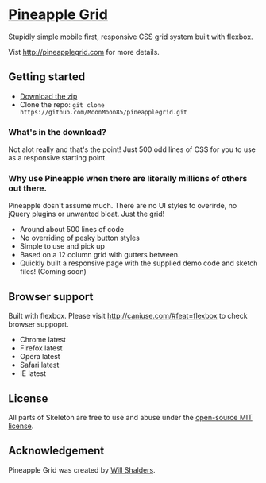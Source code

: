 # [Pineapple Grid](http://pineapplegrid.com)
Stupidly simple mobile first, responsive CSS grid system built with flexbox.

Vist <http://pineapplegrid.com> for more details.

## Getting started

- [Download the zip](https://github.com/MoonMoon85/pineapplegrid.zip)
- Clone the repo: `git clone https://github.com/MoonMoon85/pineapplegrid.git`


### What's in the download?

Not alot really and that's the point! Just 500 odd lines of CSS for you to use as a responsive starting point.


### Why use Pineapple when there are literally millions of others out there. 

Pineapple dosn't assume much. There are no UI styles to overirde, no jQuery plugins or unwanted bloat. Just the grid!
- Around about 500 lines of code
- No overriding of pesky button styles
- Simple to use and pick up
- Based on a 12 column grid with gutters between.
- Quickly built a responsive page with the supplied demo code and sketch files! (Coming soon)


## Browser support

Built with flexbox. Please visit <http://caniuse.com/#feat=flexbox> to check browser suppoprt.

- Chrome latest
- Firefox latest
- Opera latest
- Safari latest
- IE latest




## License

All parts of Skeleton are free to use and abuse under the [open-source MIT license](https://github.com/dhg/Skeleton/blob/master/LICENSE.md).


## Acknowledgement

Pineapple Grid was created by [Will Shalders](https://willshalders.me).
